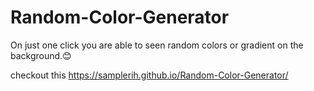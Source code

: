 # Random-Color-Generator
On just one click you are able to seen random colors or gradient on the background.😊


checkout this
https://samplerih.github.io/Random-Color-Generator/